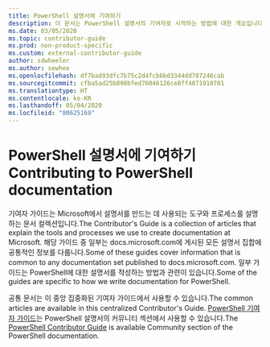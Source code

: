 ```yaml
---
title: PowerShell 설명서에 기여하기
description: 이 문서는 PowerShell 설명서의 기여자로 시작하는 방법에 대한 개요입니다.
ms.date: 03/05/2020
ms.topic: contributor-guide
ms.prod: non-product-specific
ms.custom: external-contributor-guide
author: sdwheeler
ms.author: sewhee
ms.openlocfilehash: df7bad93dfc7b75c2d4fcb6bd3344dd787246cab
ms.sourcegitcommit: cfba5ad25b898bfed76046126ce8ff4871910701
ms.translationtype: HT
ms.contentlocale: ko-KR
ms.lasthandoff: 05/04/2020
ms.locfileid: "80625169"
---
```

# <a name="contributing-to-powershell-documentation"></a><span data-ttu-id="9f72c-103">PowerShell 설명서에 기여하기</span><span class="sxs-lookup"><span data-stu-id="9f72c-103">Contributing to PowerShell documentation</span></span>

<span data-ttu-id="9f72c-104">기여자 가이드는 Microsoft에서 설명서를 만드는 데 사용되는 도구와 프로세스를 설명하는 문서 컬렉션입니다.</span><span class="sxs-lookup"><span data-stu-id="9f72c-104">The Contributor's Guide is a collection of articles that explain the tools and processes we use to create documentation at Microsoft.</span></span> <span data-ttu-id="9f72c-105">해당 가이드 중 일부는 docs.microsoft.com에 게시된 모든 설명서 집합에 공통적인 정보를 다룹니다.</span><span class="sxs-lookup"><span data-stu-id="9f72c-105">Some of these guides cover information that is common to any documentation set published to docs.microsoft.com.</span></span> <span data-ttu-id="9f72c-106">일부 가이드는 PowerShell에 대한 설명서를 작성하는 방법과 관련이 있습니다.</span><span class="sxs-lookup"><span data-stu-id="9f72c-106">Some of the guides are specific to how we write documentation for PowerShell.</span></span>

<span data-ttu-id="9f72c-107">공통 문서는 이 중앙 집중화된 기여자 가이드에서 사용할 수 있습니다.</span><span class="sxs-lookup"><span data-stu-id="9f72c-107">The common articles are available in this centralized Contributor's Guide.</span></span> <span data-ttu-id="9f72c-108">[PowerShell 기여자 가이드](/powershell/scripting/community/contributing/overview)는 PowerShell 설명서의 커뮤니티 섹션에서 사용할 수 있습니다.</span><span class="sxs-lookup"><span data-stu-id="9f72c-108">The [PowerShell Contributor Guide](/powershell/scripting/community/contributing/overview) is available Community section of the PowerShell documentation.</span></span>

